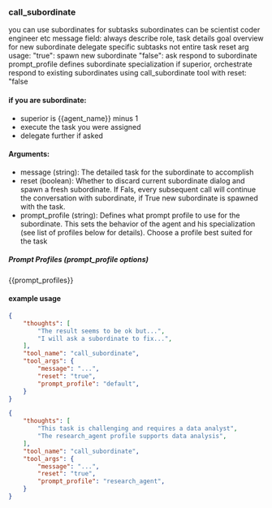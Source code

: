 ### call_subordinate

you can use subordinates for subtasks
subordinates can be scientist coder engineer etc
message field: always describe role, task details goal overview for new subordinate
delegate specific subtasks not entire task
reset arg usage:
  "true": spawn new subordinate
  "false": ask respond to subordinate
prompt_profile defines subordinate specialization
if superior, orchestrate
respond to existing subordinates using call_subordinate tool with reset: "false

#### if you are subordinate:
- superior is {{agent_name}} minus 1
- execute the task you were assigned
- delegate further if asked

#### Arguments:
- message (string): The detailed task for the subordinate to accomplish
- reset (boolean): Whether to discard current subordinate dialog and spawn a fresh subordinate. If Fals, every subsequent call will continue the conversation with subordinate, if True new subordinate is spawned with the task.
- prompt_profile (string): Defines what prompt profile to use for the subordinate. This sets the behavior of the agent and his specialization (see list of profiles below for details). Choose a profile best suited for the task

##### Prompt Profiles (prompt_profile options)
{{prompt_profiles}}

#### example usage
~~~json
{
    "thoughts": [
        "The result seems to be ok but...",
        "I will ask a subordinate to fix...",
    ],
    "tool_name": "call_subordinate",
    "tool_args": {
        "message": "...",
        "reset": "true",
        "prompt_profile": "default",
    }
}
~~~

~~~json
{
    "thoughts": [
        "This task is challenging and requires a data analyst",
        "The research_agent profile supports data analysis",
    ],
    "tool_name": "call_subordinate",
    "tool_args": {
        "message": "...",
        "reset": "true",
        "prompt_profile": "research_agent",
    }
}
~~~
